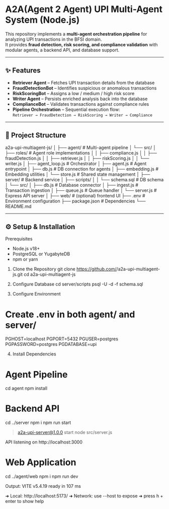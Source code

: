 # A2A(Agent 2 Agent) UPI Multi-Agent System (Node.js)

This repository implements a **multi-agent orchestration pipeline** for analyzing UPI transactions in the BFSI domain.  
It provides **fraud detection, risk scoring, and compliance validation** with modular agents, a backend API, and database support.

---

## ✨ Features

- **Retriever Agent** – Fetches UPI transaction details from the database  
- **FraudDetectionBot** – Identifies suspicious or anomalous transactions  
- **RiskScoringBot** – Assigns a low / medium / high risk score  
- **Writer Agent** – Persists enriched analysis back into the database  
- **ComplianceBot** – Validates transactions against compliance rules  
- **Pipeline Orchestration** – Sequential execution flow:  
  `Retriever → FraudDetection → RiskScoring → Writer → Compliance`  

---

## 📂 Project Structure

a2a-upi-multiagent-js/
│
├── agent/ # Multi-agent pipeline
│ └── src/
│ ├── roles/ # Agent role implementations
│ │ ├── compliance.js
│ │ ├── fraudDetection.js
│ │ ├── retriever.js
│ │ ├── riskScoring.js
│ │ └── writer.js
│ ├── agent_loop.js # Orchestrator
│ ├── agent.js # Agent entrypoint
│ ├── db.js # DB connection for agents
│ ├── embedding.js # Embedding utilities
│ └── store.js # Shared state management
│
├── server/ # Backend service
│ ├── scripts/
│ │ └── schema.sql # DB schema
│ └── src/
│ ├── db.js # Database connector
│ ├── ingest.js # Transaction ingestion
│ ├── queue.js # Queue handler
│ └── server.js # Express API server
│
├── web/ # (optional) frontend UI
├── .env # Environment configuration
├── package.json # Dependencies
└── README.md

---

## ⚙️ Setup & Installation

Prerequisites
- Node.js v18+  
- PostgreSQL or YugabyteDB  
- npm or yarn  

1. Clone the Repository
git clone https://github.com/<your-org>/a2a-upi-multiagent-js.git
cd a2a-upi-multiagent-js

2. Configure Database
cd server/scripts
psql -U <user> -d <database> -f schema.sql

3. Configure Environment
# Create .env in both agent/ and server/
PGHOST=localhost
PGPORT=5432
PGUSER=postgres
PGPASSWORD=postgres
PGDATABASE=upi

4. Install Dependencies
# Agent Pipeline
cd agent
npm install

# Backend API
cd ../server
npm i
npm run start
> a2a-upi-server@1.0.0 start
> node src/server.js

API listening on http://localhost:3000

# Web Application
cd ../agent/web
npm i
npm run dev

Output:
 VITE v5.4.19  ready in 107 ms

  ➜  Local:   http://localhost:5173/
  ➜  Network: use --host to expose
  ➜  press h + enter to show help



